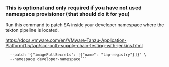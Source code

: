 ### This is optional and only required if you have not used namespace provisioner (that should do it for you)
Run this command to patch SA inside your developer namespace where the tekton pipeline is located.

https://docs.vmware.com/en/VMware-Tanzu-Application-Platform/1.5/tap/scc-ootb-supply-chain-testing-with-jenkins.html
```kubectl patch serviceaccount default \
  --patch '{"imagePullSecrets": [{"name": "tap-registry"}]}' \
  --namespace developer-namespace```